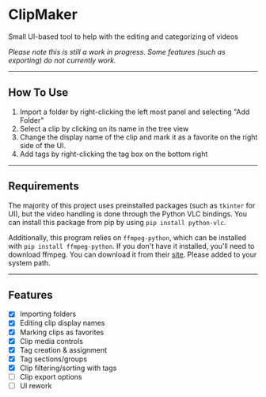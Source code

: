# ClipMaker
Small UI-based tool to help with the editing and categorizing of videos

*Please note this is still a work in progress. Some features (such as exporting) do not currently work.*

---

## How To Use

1. Import a folder by right-clicking the left most panel and selecting "Add Folder"
2. Select a clip by clicking on its name in the tree view
3. Change the display name of the clip and mark it as a favorite on the right side of the UI.
4. Add tags by right-clicking the tag box on the bottom right

---

## Requirements

The majority of this project uses preinstalled packages (such as `tkinter` for UI), but the video handling is done through the Python VLC bindings. You can install this package from pip by using `pip install python-vlc`.

Additionally, this program relies on `ffmpeg-python`, which can be installed with `pip install ffmpeg-python`. If you don't have it installed, you'll need to download ffmpeg. You can download it from their [site](https://ffmpeg.org/download.html). Please added to your system path.

---
## Features
- [x] Importing folders
- [x] Editing clip display names
- [x] Marking clips as favorites
- [x] Clip media controls
- [x] Tag creation & assignment
- [x] Tag sections/groups
- [x] Clip filtering/sorting with tags
- [ ] Clip export options
- [ ] UI rework